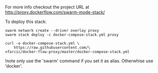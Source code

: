 For more info checkout the project URL at http://proxy.dockerflow.com/swarm-mode-stack/

To deploy this stack:
```
swarm network create --driver overlay proxy
swarm stack deploy -c docker-compose-stack.yml proxy
```

```
curl -o docker-compose-stack.yml \
    https://raw.githubusercontent.com/\
vfarcic/docker-flow-proxy/master/docker-compose-stack.yml
```

!note only use the 'swarm' command if you set it as alias. Otherwhise use 'docker'.
